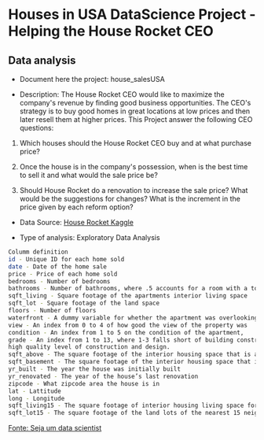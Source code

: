 # Houses in USA DataScience Project - Helping the House Rocket CEO



## Data analysis
- Document here the project: house_salesUSA



- Description: The House Rocket CEO would like to maximize the company's revenue by finding good business opportunities. The CEO's strategy is to buy good homes in great locations at low prices and then later resell them at higher prices. This Project answer the following CEO questions:



1. Which houses should the House Rocket CEO buy and at what purchase price?



2. Once the house is in the company's possession, when is the best time to sell it and what would the sale price be?



3. Should House Rocket do a renovation to increase the sale price? What would be the suggestions for changes? What is the increment in the price given by each reform option?



- Data Source: [House Rocket Kaggle](https://www.kaggle.com/code/lucascapovilla/house-rocket)



- Type of analysis: Exploratory Data Analysis



```bash
Columm definition
id - Unique ID for each home sold
date - Date of the home sale
price - Price of each home sold
bedrooms - Number of bedrooms
bathrooms - Number of bathrooms, where .5 accounts for a room with a toilet but no shower
sqft_living - Square footage of the apartments interior living space
sqft_lot - Square footage of the land space
floors - Number of floors
waterfront - A dummy variable for whether the apartment was overlooking the waterfront or not
view - An index from 0 to 4 of how good the view of the property was
condition - An index from 1 to 5 on the condition of the apartment,
grade - An index from 1 to 13, where 1-3 falls short of building construction and design, 7 has an average level of construction and design, and 11-13 have a
high quality level of construction and design.
sqft_above - The square footage of the interior housing space that is above ground level
sqft_basement - The square footage of the interior housing space that is below ground level
yr_built - The year the house was initially built
yr_renovated - The year of the house’s last renovation
zipcode - What zipcode area the house is in
lat - Lattitude
long - Longitude
sqft_living15 - The square footage of interior housing living space for the nearest 15 neighbors
sqft_lot15 - The square footage of the land lots of the nearest 15 neighbors
```



[Fonte: Seja um data scientist](https://medium.com/@meigarom/os-5-projetos-de-data-science-que-far%C3%A1-o-recrutador-olhar-para-voc%C3%AA-c32c67c17cc9)
